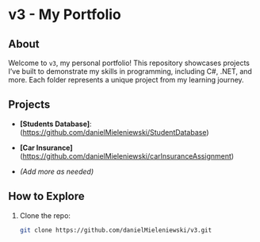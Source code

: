 # v3 - My Portfolio

## About
Welcome to `v3`, my personal portfolio! This repository showcases projects I’ve built to demonstrate my skills in programming, including C#, .NET, and more. Each folder represents a unique project from my learning journey.

## Projects
- **[Students Database]**:(https://github.com/danielMieleniewski/StudentDatabase)
- **[Car Insurance]**(https://github.com/danielMieleniewski/carInsuranceAssignment)

- *(Add more as needed)*

## How to Explore
1. Clone the repo:
   ```bash
   git clone https://github.com/danielMieleniewski/v3.git
